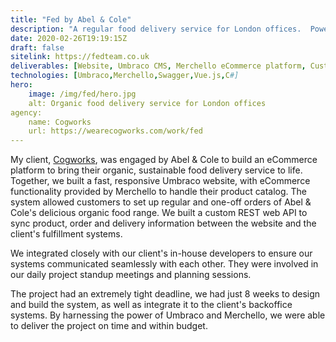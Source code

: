```yaml
---
title: "Fed by Abel & Cole"
description: "A regular food delivery service for London offices.  Powered by Umbraco, Merchello and a bespoke API."
date: 2020-02-26T19:19:15Z
draft: false
sitelink: https://fedteam.co.uk
deliverables: [Website, Umbraco CMS, Merchello eCommerce platform, Custom API for 2-way data sync, Azure-based hosting and CD pipeline]
technologies: [Umbraco,Merchello,Swagger,Vue.js,C#]
hero:
    image: /img/fed/hero.jpg
    alt: Organic food delivery service for London offices
agency:	
    name: Cogworks
    url: https://wearecogworks.com/work/fed
---
```


<p>
My client, <a href="https://wearecogworks.com/work/" target="_blank" rel="nofollow">Cogworks</a>, was engaged by Abel & Cole to build an eCommerce platform to bring their organic, sustainable food delivery service to life.  Together, we built a fast, responsive Umbraco website, with eCommerce functionality provided by Merchello to handle their product catalog.  The system allowed customers to set up regular and one-off orders of Abel & Cole's delicious organic food range.  We built a custom REST web API to sync product, order and delivery information between the website and the client's fulfillment systems. 
</p>
<p>
We integrated closely with our client's in-house developers to ensure our systems communicated seamlessly with each other.  They were involved in our daily project standup meetings and planning sessions.
</p>
<p>
The project had an extremely tight deadline, we had just 8 weeks to design and build the system, as well as integrate it to the client's backoffice systems.  By harnessing the power of Umbraco and Merchello, we were able to deliver the project on time and within budget.
</p>
